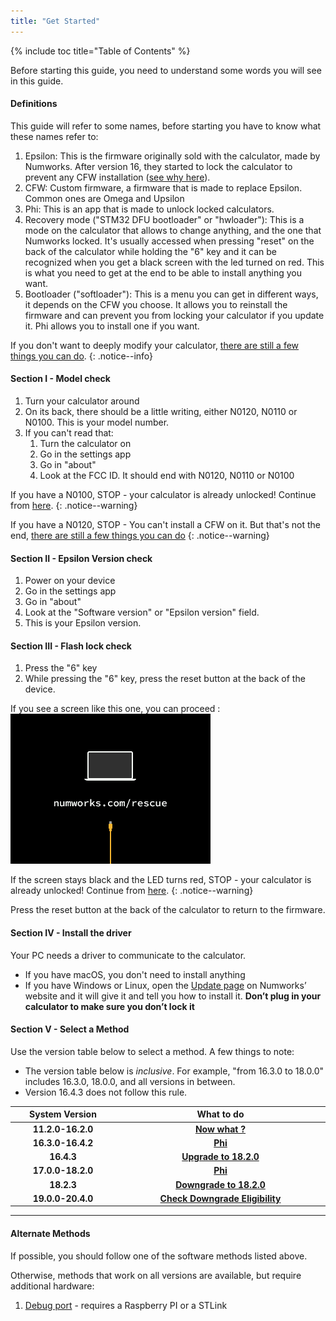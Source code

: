 ```yaml
---
title: "Get Started"
---
```


{% include toc title="Table of Contents" %}

Before starting this guide, you need to understand some words you will see in this guide.

#### Definitions

This guide will refer to some names, before starting you have to know what these names refer to:

1. Epsilon: This is the firmware originally sold with the calculator, made by Numworks. After version 16, they started to lock the calculator to prevent any CFW installation ([see why here](https://tiplanet.org/forum/viewtopic.php?f=97&t=24968)).
2. CFW: Custom firmware, a firmware that is made to replace Epsilon. Common ones are Omega and Upsilon
3. Phi: This is an app that is made to unlock locked calculators.
4. Recovery mode ("STM32 DFU bootloader" or "hwloader"): This is a mode on the calculator that allows to change anything, and the one that Numworks locked. It's usually accessed when pressing "reset" on the back of the calculator while holding the "6" key and it can be recognized when you get a black screen with the led turned on red. This is what you need to get at the end to be able to install anything you want.
5. Bootloader ("softloader"): This is a menu you can get in different ways, it depends on the CFW you choose. It allows you to reinstall the firmware and can prevent you from locking your calculator if you update it. Phi allows you to install one if you want.

If you don't want to deeply modify your calculator, [there are still a few things you can do](what-to-do-locked).
{: .notice--info}

#### Section I - Model check

1. Turn your calculator around
2. On its back, there should be a little writing, either N0120, N0110 or N0100. This is your model number.
3. If you can't read that:
    1. Turn the calculator on
    2. Go in the settings app
    3. Go in "about"
    4. Look at the FCC ID. It should end with N0120, N0110 or N0100

If you have a N0100, STOP - your calculator is already unlocked! Continue from [here](n0100-now-what).
{: .notice--warning}

If you have a N0120, STOP - You can't install a CFW on it. But that's not the end, [there are still a few things you can do](what-to-do-locked)
{: .notice--warning}



#### Section II - Epsilon Version check

1. Power on your device
2. Go in the settings app
3. Go in "about"
4. Look at the "Software version" or "Epsilon version" field.
5. This is your Epsilon version.

#### Section III - Flash lock check

1. Press the "6" key
2. While pressing the "6" key, press the reset button at the back of the device.

If you see a screen like this one, you can proceed :
![Epsilon 16 bootloader](images/screenshots/e16bl.png)

If the screen stays black and the LED turns red, STOP - your calculator is already unlocked! Continue from [here](n0110-now-what).
{: .notice--warning}

Press the reset button at the back of the calculator to return to the firmware.

#### Section IV - Install the driver

Your PC needs a driver to communicate to the calculator.
- If you have macOS, you don't need to install anything
- If you have Windows or Linux, open the [Update page](https://numworks.com/update) on Numworks’ website and it will give it and tell you how to install it. **Don’t plug in your calculator to make sure you don’t lock it**

#### Section V - Select a Method

Use the version table below to select a method. A few things to note:
  + The version table below is *inclusive*. For example, "from 16.3.0 to 18.0.0" includes 16.3.0, 18.0.0, and all versions in between.
  + Version 16.4.3 does not follow this rule.

<table>
  <colgroup>
    <col span="1" style="width: 20%;">
    <col span="1" style="width: 40%;">
  </colgroup>
  <thead>
    <tr>
      <th style="text-align: center">System Version</th>
      <th style="text-align: center">What to do</th>
    </tr>
  </thead>
  <tbody>
    <tr>
      <td style="text-align: center; font-weight: bold;">11.2.0-16.2.0</td>
      <td style="text-align: center; font-weight: bold;"><a href="n0110-now-what">Now what ?</a></td>
    </tr>
    <tr>
      <td style="text-align: center; font-weight: bold;">16.3.0-16.4.2</td>
      <td style="text-align: center; font-weight: bold;"><a href="phi">Phi</a></td>
    </tr>
    <tr>
      <td style="text-align: center; font-weight: bold;">16.4.3</td>
      <td style="text-align: center; font-weight: bold;"><a href="downgrade-18-2-0">Upgrade to 18.2.0</a></td>
    </tr>
    <tr>
      <td style="text-align: center; font-weight: bold;">17.0.0-18.2.0</td>
      <td style="text-align: center; font-weight: bold;"><a href="phi">Phi</a></td>
    </tr>
    <tr>
      <td style="text-align: center; font-weight: bold;">18.2.3</td>
      <td style="text-align: center; font-weight: bold;"><a href="downgrade-18-2-0">Downgrade to 18.2.0</a></td>
    </tr>
    <tr>
      <td style="text-align: center; font-weight: bold;">19.0.0-20.4.0</td>
      <td style="text-align: center; font-weight: bold;"><a href="check-downgrade-eligibility">Check Downgrade Eligibility</a></td>
    </tr>
  </tbody>
</table>

---
#### Alternate Methods

If possible, you should follow one of the software methods listed above.

Otherwise, methods that work on all versions are available, but require additional hardware:

1. [Debug port](https://tiplanet.org/forum/viewtopic.php?f=113&t=25191&p=263495#p263495) - requires a Raspberry PI or a STLink
